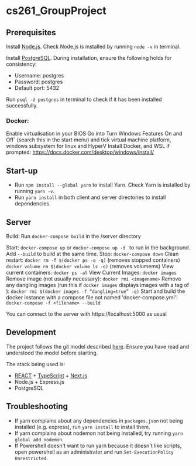 # cs261_GroupProject

## Prerequisites

Install [Node.js](https://nodejs.org/en/download/). Check Node.js is installed by running `node -v` in terminal.  
  
Install [PostgreSQL](https://www.postgresql.org/download/). During installation, ensure the following holds for consistency:  
- Username: postgres  
- Password: postgres  
- Default port: 5432  
 
 Run `psql -U postgres` in terminal to check if it has been installed successfully.

### Docker:
Enable virtualisation in your BIOS
Go into Turn Windows Features On and Off` (search this in the start menu) and tick virtual machine platform, windows subsystem for linux and HyperV
Install Docker, and WSL if prompted:
https://docs.docker.com/desktop/windows/install/


## Start-up
- Run `npm install --global yarn` to install Yarn. Check Yarn is installed by running `yarn -v`.
- Run `yarn install` in both client and server directories to install dependencies.

## Server
Build:
Run `docker-compose build` in the /server directory

Start: 
`docker-compose up` or `docker-compose up -d ` to run in the background. Add `--build` to build at the same time.
Stop:
`docker-compose down`
Clean restart:
`docker rm -f $(docker ps -a -q)` (removes stopped containers)
`docker volume rm $(docker volume ls -q)` (removes volumems)
View current containers: 
`docker ps -al`
View Current Images:
`docker images`
Remove image (not usually necessary):
`docker rmi <imagename>`
Remove any dangling images (run this if `docker images` displays images with a tag of <none>):
`docker rmi $(docker images -f “dangling=true” -q)`
Start and build the docker instance with a compose file not named 'docker-compose.yml':
`docker-compose -f <filename> --build`

You can connect to the server with https://localhost:5000 as usual

## Development
The project follows the git model described [here](https://nvie.com/posts/a-successful-git-branching-model/). Ensure you have read and understood the model before starting. 

The stack being used is:  
- [REACT](https://reactjs.org/docs/hello-world.html) + [TypeScript](https://www.typescriptlang.org/docs/handbook/typescript-in-5-minutes.html) + [Next.js](https://nextjs.org/docs/getting-started)
- Node.js + Express.js
- PostgreSQL

## Troubleshooting
- If yarn complains about any dependencies in `packages.json` not being installed (e.g. express), run `yarn install` to install them.
- If yarn complains about nodemon not being installed, try running `yarn global add nodemon`.
- If Powershell doesn't want to run yarn because it doesn't like scripts, open powershell as an administrator and run `Set-ExecutionPolicy Unrestricted`. 


